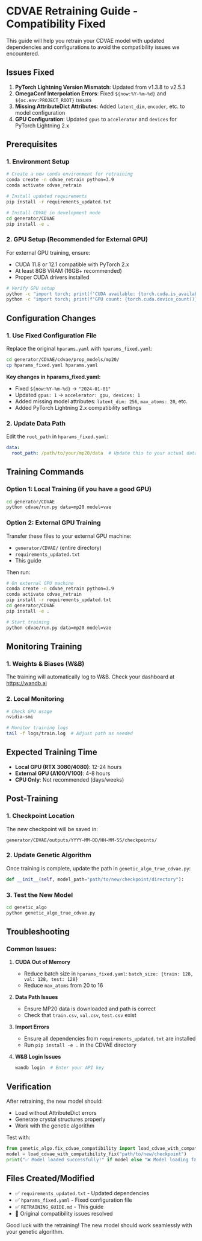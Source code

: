 # CDVAE Retraining Guide - Compatibility Fixed

This guide will help you retrain your CDVAE model with updated dependencies and configurations to avoid the compatibility issues we encountered.

## Issues Fixed

1. **PyTorch Lightning Version Mismatch**: Updated from v1.3.8 to v2.5.3
2. **OmegaConf Interpolation Errors**: Fixed `${now:%Y-%m-%d}` and `${oc.env:PROJECT_ROOT}` issues
3. **Missing AttributeDict Attributes**: Added `latent_dim`, `encoder`, etc. to model configuration
4. **GPU Configuration**: Updated `gpus` to `accelerator` and `devices` for PyTorch Lightning 2.x

## Prerequisites

### 1. Environment Setup

```bash
# Create a new conda environment for retraining
conda create -n cdvae_retrain python=3.9
conda activate cdvae_retrain

# Install updated requirements
pip install -r requirements_updated.txt

# Install CDVAE in development mode
cd generator/CDVAE
pip install -e .
```

### 2. GPU Setup (Recommended for External GPU)

For external GPU training, ensure:
- CUDA 11.8 or 12.1 compatible with PyTorch 2.x
- At least 8GB VRAM (16GB+ recommended)
- Proper CUDA drivers installed

```bash
# Verify GPU setup
python -c "import torch; print(f'CUDA available: {torch.cuda.is_available()}')"
python -c "import torch; print(f'GPU count: {torch.cuda.device_count()}')"
```

## Configuration Changes

### 1. Use Fixed Configuration File

Replace the original `hparams.yaml` with `hparams_fixed.yaml`:

```bash
cd generator/CDVAE/cdvae/prop_models/mp20/
cp hparams_fixed.yaml hparams.yaml
```

**Key changes in hparams_fixed.yaml:**
- Fixed `${now:%Y-%m-%d}` → `"2024-01-01"`
- Updated `gpus: 1` → `accelerator: gpu, devices: 1`
- Added missing model attributes: `latent_dim: 256`, `max_atoms: 20`, etc.
- Added PyTorch Lightning 2.x compatibility settings

### 2. Update Data Path

Edit the `root_path` in `hparams_fixed.yaml`:
```yaml
data:
  root_path: /path/to/your/mp20/data  # Update this to your actual data path
```

## Training Commands

### Option 1: Local Training (if you have a good GPU)

```bash
cd generator/CDVAE
python cdvae/run.py data=mp20 model=vae
```

### Option 2: External GPU Training

Transfer these files to your external GPU machine:
- `generator/CDVAE/` (entire directory)
- `requirements_updated.txt`
- This guide

Then run:
```bash
# On external GPU machine
conda create -n cdvae_retrain python=3.9
conda activate cdvae_retrain
pip install -r requirements_updated.txt
cd generator/CDVAE
pip install -e .

# Start training
python cdvae/run.py data=mp20 model=vae
```

## Monitoring Training

### 1. Weights & Biases (W&B)
The training will automatically log to W&B. Check your dashboard at https://wandb.ai

### 2. Local Monitoring
```bash
# Check GPU usage
nvidia-smi

# Monitor training logs
tail -f logs/train.log  # Adjust path as needed
```

## Expected Training Time

- **Local GPU (RTX 3080/4080)**: 12-24 hours
- **External GPU (A100/V100)**: 4-8 hours
- **CPU Only**: Not recommended (days/weeks)

## Post-Training

### 1. Checkpoint Location
The new checkpoint will be saved in:
```
generator/CDVAE/outputs/YYYY-MM-DD/HH-MM-SS/checkpoints/
```

### 2. Update Genetic Algorithm
Once training is complete, update the path in `genetic_algo_true_cdvae.py`:
```python
def __init__(self, model_path="path/to/new/checkpoint/directory"):
```

### 3. Test the New Model
```bash
cd genetic_algo
python genetic_algo_true_cdvae.py
```

## Troubleshooting

### Common Issues:

1. **CUDA Out of Memory**
   - Reduce batch size in `hparams_fixed.yaml`: `batch_size: {train: 128, val: 128, test: 128}`
   - Reduce `max_atoms` from 20 to 16

2. **Data Path Issues**
   - Ensure MP20 data is downloaded and path is correct
   - Check that `train.csv`, `val.csv`, `test.csv` exist

3. **Import Errors**
   - Ensure all dependencies from `requirements_updated.txt` are installed
   - Run `pip install -e .` in the CDVAE directory

4. **W&B Login Issues**
   ```bash
   wandb login  # Enter your API key
   ```

## Verification

After retraining, the new model should:
- Load without AttributeDict errors
- Generate crystal structures properly
- Work with the genetic algorithm

Test with:
```python
from genetic_algo.fix_cdvae_compatibility import load_cdvae_with_compatibility_fix
model = load_cdvae_with_compatibility_fix("path/to/new/checkpoint")
print("✅ Model loaded successfully!" if model else "❌ Model loading failed")
```

## Files Created/Modified

- ✅ `requirements_updated.txt` - Updated dependencies
- ✅ `hparams_fixed.yaml` - Fixed configuration file
- ✅ `RETRAINING_GUIDE.md` - This guide
- 🔄 Original compatibility issues resolved

Good luck with the retraining! The new model should work seamlessly with your genetic algorithm.